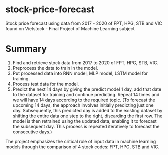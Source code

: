 # stock-price-forecast
Stock price forecast using data from 2017 - 2020 of FPT, HPG, STB and VIC found on Vietstock - Final Project of Machine Learning subject
# Summary
1. Find and retrieve stock data from 2017 to 2020 of FPT, HPG, STB, VIC.
2. Preprocess the data to train in the model.
3. Put processed data into RNN model, MLP model, LSTM model for training.
4. Process test data for the model.
5. Predict the next 14 days by giving the predict model 1 day, add that date to the dataset for training and continue predicting. Repeat 14 times and we will have 14 days according to the required topic. (To forecast the upcoming 14 days, the approach involves initially predicting just one day. Subsequently, this predicted day is added to the existing dataset by shifting the entire data one step to the right, discarding the first row. The model is then retrained using the updated data, enabling it to forecast the subsequent day. This process is repeated iteratively to forecast the consecutive days.)

The project emphasizes the critical role of input data in machine learning models through the comparison of 4 stock codes: FPT, HPG, STB and VIC.
